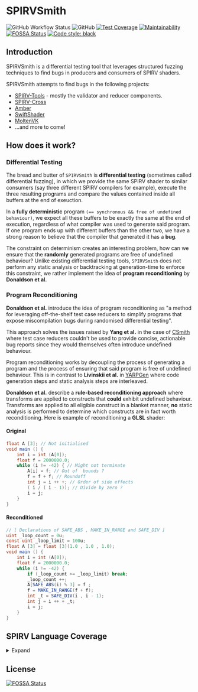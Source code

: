 # SPIRVSmith

![GitHub Workflow Status](https://img.shields.io/github/workflow/status/rayanht/SPIRVSmith/Build%20and%20Test)
![GitHub](https://img.shields.io/github/license/rayanht/SPIRVSmith)
[![Test Coverage](https://api.codeclimate.com/v1/badges/5f91595e621ebb1f1da2/test_coverage)](https://codeclimate.com/github/rayanht/SPIRVSmith/test_coverage)
[![Maintainability](https://api.codeclimate.com/v1/badges/5f91595e621ebb1f1da2/maintainability)](https://codeclimate.com/github/rayanht/SPIRVSmith/maintainability)
[![FOSSA Status](https://app.fossa.com/api/projects/custom%2B22322%2Fgithub.com%2Frayanht%2FSPIRVSmith.svg?type=shield)](https://app.fossa.com/projects/custom%2B22322%2Fgithub.com%2Frayanht%2FSPIRVSmith?ref=badge_shield)
[![Code style: black](https://img.shields.io/badge/code%20style-black-000000.svg)](https://github.com/psf/black)

## Introduction

SPIRVSmith is a differential testing tool that leverages structured fuzzing techniques to find bugs in producers and consumers of SPIRV shaders.

SPIRVSmith attempts to find bugs in the following projects:
- [SPIRV-Tools](https://github.com/KhronosGroup/SPIRV-Tools) - mostly the validator and reducer components.
- [SPIRV-Cross](https://github.com/KhronosGroup/SPIRV-Cross)
- [Amber](https://github.com/google/amber)
- [SwiftShader](https://github.com/google/swiftshader)
- [MoltenVK](https://github.com/KhronosGroup/MoltenVK)
- ...and more to come!


## How does it work?

### Differential Testing
The bread and butter of `SPIRVSmith` is **differential testing** (sometimes called differential fuzzing), in which we provide the same SPIRV shader to similar consumers (say three different SPIRV compilers for example), execute the three resulting programs and compare the values contained inside all buffers at the end of exeuction. 

In a **fully deterministic** program `(== synchronous && free of undefined behaviour)`, we expect all these buffers to be exactly the same at the end of execution, regardless of what compiler was used to generate said program. If one program ends up with different buffers than the other two, we have a strong reason to believe that the compiler that generated it has a **bug**. 

The constraint on determinism creates an interesting problem, how can we ensure that the **randomly** generated programs are free of undefined behaviour? Unlike existing differential testing tools, `SPIRVSmith` does not perform any static analysis or backtracking at generation-time to enforce this constraint, we rather implement the idea of **program reconditioning** by **Donaldson et al.**

### Program Reconditioning

**Donaldson et al.** introduce the idea of program reconditioning as "a method for leveraging off-the-shelf test case reducers to simplify programs that expose miscompilation bugs during randomised differential testing". 

This approach solves the issues raised by **Yang et al.** in the case of [CSmith](https://github.com/csmith-project/csmith) where test case reducers couldn't be used to provide concise, actionable bug reports since they would themselves often introduce undefined behaviour. 

Program reconditioning works by decoupling the process of generating a program and the process of ensuring that said program is free of undefined behaviour. This is in contrast to **Livinskii et al.** in [YARPGen](https://github.com/intel/yarpgen) where code generation steps and static analysis steps are interleaved. 

**Donaldson et al.** describe a **rule-based reconditioning approach** where transforms are applied to constructs that **could** exhibit undefined behaviour. Transforms are applied to all eligible construct in a blanket manner, **no** static analysis is performed to determine which constructs are in fact worth reconditioning. Here is example of reconditioning a **GLSL** shader:

#### Original 
```glsl
float A [3]; // Not initialised
void main () {
    int i = int (A[0]);
    float f = 2000000.0;
    while (i != -42) { // Might not terminate
        A[i] = f; // Out of  bounds ?
        f = f + f; // Roundoff
        int j = i ++ +; // Order of side effects
        ( i / ( i - 1)); // Divide by zero ?
        i = j;
    }
}
```

#### Reconditioned 
```glsl
// [ Declarations of SAFE_ABS , MAKE_IN_RANGE and SAFE_DIV ]
uint _loop_count = 0u;
const uint _loop_limit = 100u;
float A [3] = float [3](1.0 , 1.0 , 1.0);
void main () {
    int i = int (A[0]);
    float f = 2000000.0;
    while (i != -42) {
        if (_loop_count >= _loop_limit) break;
        _loop_count ++;
        A[SAFE_ABS(i) % 3] = f ;
        f = MAKE_IN_RANGE(f + f);
        int _t = SAFE_DIV(i , i - 1);
        int j = i ++ + _t;
        i = j;
    }
}
```

## SPIRV Language Coverage

<details>


<summary>Expand</summary>

### Instructions


#### Miscellanous

<details>


<summary>Expand</summary>


|OpCode| Status |
|--|--|
| OpNop | :red_circle: |
| OpUndef | :red_circle: |
| OpSizeOf | :red_circle: |

</details>

#### Debug

<details>

<summary>Expand</summary>


|OpCode| Status |
|--|--|
| OpSourceContinued | :red_circle: |
| OpSource | :red_circle: |
| OpSourceExtension | :red_circle: |
| OpName | :red_circle: |
| OpMemberName | :red_circle: |
| OpString | :red_circle: |
| OpLine | :red_circle: |
| OpNoLine | :red_circle: |
| OpModuleProcessed | :red_circle: | 

</details>

#### Annotation

<details>

<summary>Expand</summary>


|OpCode| Status |
|--|--|
| OpDecorate | :red_circle: |
| OpMemberDecorate | :red_circle: |
| OpDecorationGroup | :red_circle: |
| OpGroupDecorate | :red_circle: |
| OpGroupMemberDecorate | :red_circle: |
| OpDecorateId | :red_circle: |
| OpDecorateString | :red_circle: |
| OpMemberDecorateString | :red_circle: |

</details>

#### Extension

<details>

<summary>Expand</summary>


|OpCode| Status |
|--|--|
| OpExtension | :red_circle: |
| OpExtInstImport | :red_circle: |
| OpExtInst | :red_circle: |

</details>

#### Mode-Setting

<details>

<summary>Expand</summary>


|OpCode| Status |
|--|--|
| OpMemoryModel | :white_check_mark: |
| OpEntryPoint | :white_check_mark: |
| OpExecutionMode | :white_check_mark: |
| OpCapability | :red_circle: |
| OpExecutionModeId | :red_circle: |

</details>

#### Type-Declaration

<details>

<summary>Expand</summary>


|OpCode| Status |
|--|--|
| OpTypeVoid | :white_check_mark: |
| OpTypeBool | :white_check_mark: |
| OpTypeInt | :white_check_mark: |
| OpTypeFloat | :white_check_mark: |
| OpTypeVector | :white_check_mark: |
| OpTypeMatrix | :white_check_mark: |
| OpTypeImage | :red_circle: |
| OpTypeSampler | :red_circle: |
| OpTypeSampledImage | :red_circle: |
| OpTypeArray | :white_check_mark: |
| OpTypeRuntimeArray | :red_circle: |
| OpTypeStruct | :white_check_mark: |
| OpTypeOpaque | :red_circle: |
| OpTypePointer | :white_check_mark: |
| OpTypeFunction | :white_check_mark: |

</details>

#### Constant-Creation

<details>

<summary>Expand</summary>


|OpCode| Status |
|--|--|
| OpConstantTrue | :white_check_mark: |
| OpConstantFalse | :white_check_mark: |
| OpConstant | :white_check_mark: |
| OpConstantComposite | :white_check_mark: |
| OpConstantSampler | :red_circle: |
| OpConstantNull | :red_circle: |
| OpSpecConstantTrue | :red_circle: |
| OpSpecConstantFalse | :red_circle: |
| OpSpecConstant | :red_circle: |
| OpSpecConstantComposite | :red_circle: |
| OpSpecConstantOp | :red_circle: |

</details>

#### Memory

<details>

<summary>Expand</summary>


|OpCode| Status |
|--|--|
| OpVariable | :white_check_mark: |
| OpImageTexelPointer | :red_circle: |
| OpLoad | :white_check_mark: |
| OpStore |:white_check_mark:  |
| OpCopyMemory | :red_circle: |
| OpCopyMemorySized | :red_circle: |
| OpAccessChain | :red_circle: |
| OpInBoundsAccessChain | :red_circle: |
| OpPtrAccessChain | :red_circle: |
| OpPtrEqual | :red_circle: |
| OpPtrNotEqual | :red_circle: |
| OpPtrDiff | :red_circle: | 

</details>

#### Function

<details>

<summary>Expand</summary>


|OpCode| Status |
|--|--|
| OpFunction | :white_check_mark: |
| OpFunctionParameter | :white_check_mark: |
| OpFunctionEnd | :white_check_mark: |
| OpFunctionCall | :red_circle: |

</details>

#### Image

<details>

<summary>Expand</summary>


|OpCode| Status |
|--|--|
| OpSampledImage | :red_circle: |
| OpImageSampleImplicitLod | :red_circle: |
| OpImageSampleExplicitLod | :red_circle: |
| OpImageSampleDrefImplicitLod |:red_circle:  |
| OpImageSampleDrefExplicitLod | :red_circle: |
| OpImageSampleProjImplicitLod | :red_circle: |
| OpImageSampleProjExplicitLod | :red_circle: |
| OpImageSampleProjDrefImplicitLod | :red_circle: |
| OpImageSampleProjDrefExplicitLod | :red_circle: |
| OpImageFetch | :red_circle: |
| OpImageGather | :red_circle: |
| OpImageDrefGather | :red_circle: | 
| OpImageRead | :red_circle: |
| OpImageWrite | :red_circle: |
| OpImage | :red_circle: |
| OpImageQueryFormat | :red_circle: |
| OpImageQueryOrder | :red_circle: |
| OpImageQuerySizeLod | :red_circle: | 
| OpImageQuerySize | :red_circle: |
| OpImageQueryLod | :red_circle: |
| OpImageQueryLevels | :red_circle: |
| OpImageQuerySamples | :red_circle: |
| OpImageSparseSampleImplicitLod | :red_circle: |
| OpImageSparseSampleExplicitLod | :red_circle: | 
| OpImageSparseSampleDrefImplicitLod | :red_circle: |
| OpImageSparseSampleDrefExplicitLod | :red_circle: |
| OpImageSparseFetch | :red_circle: |
| OpImageSparseGather | :red_circle: | 
| OpImageSparseDrefGather | :red_circle: |
| OpImageSparseTexelsResident | :red_circle: |
| OpImageSparseRead | :red_circle: |

</details>

#### Conversion

<details>

<summary>Expand</summary>


|OpCode| Status |
|--|--|
| OpConvertFToU | :white_check_mark: |
| OpConvertFToS | :white_check_mark: |
| OpConvertSToF | :white_check_mark: |
| OpConvertUToF |:white_check_mark:  |
| OpUConvert | :red_circle: |
| OpSConvert | :red_circle: |
| OpFConvert | :red_circle: |
| OpQuantizeToF16 | :red_circle: |
| OpConvertPtrToU | :red_circle: |
| OpSatConvertSToU | :red_circle: |
| OpSatConvertUToS | :red_circle: |
| OpConvertUToPtr | :red_circle: | 
| OpPtrCastToGeneric | :red_circle: |
| OpGenericCastToPtr | :red_circle: |
| OpGenericCastToPtrExplicit | :red_circle: |
| OpBitcast | :red_circle: |

</details>

#### Composite

<details>

<summary>Expand</summary>


|OpCode| Status |
|--|--|
| OpVectorExtractDynamic | :red_circle: |
| OpVectorInsertDynamic | :red_circle: |
| OpVectorShuffle | :red_circle: |
| OpCompositeConstruct |:red_circle:  |
| OpCompositeExtract | :red_circle: |
| OpCompositeInsert | :red_circle: |
| OpCopyObject | :red_circle: |
| OpTranspose | :red_circle: |
| OpCopyLogical | :red_circle: |

</details>

#### Arithmetic

<details>

<summary>Expand</summary>


|OpCode| Status |
|--|--|
| OpSNegate | :white_check_mark: |
| OpFNegate | :white_check_mark: |
| OpIAdd | :white_check_mark: |
| OpFAdd |:white_check_mark:  |
| OpISub | :white_check_mark: |
| OpFSub | :white_check_mark: |
| OpIMul | :white_check_mark: |
| OpFMul | :white_check_mark: |
| OpUDiv | :white_check_mark: |
| OpSDiv | :white_check_mark: |
| OpFDiv | :white_check_mark: |
| OpUMod | :white_check_mark: |
| OpSRem | :white_check_mark: |
| OpSMod | :white_check_mark: |
| OpFRem | :white_check_mark: |
| OpFMod | :white_check_mark: |
| OpVectorTimesScalar | :red_circle: |
| OpMatrixTimesScalar | :red_circle: |
| OpVectorTimesMatrix | :red_circle: |
| OpMatrixTimesVector | :red_circle: |
| OpMatrixTimesMatrix | :red_circle: |
| OpOuterProduct | :red_circle: |
| OpDot | :red_circle: |
| OpIAddCarry | :red_circle: |
| OpISubBorrow | :red_circle: |
| OpUMulExtended | :red_circle: |
| OpSMulExtended | :red_circle: |

</details>

#### Bit

<details>

<summary>Expand</summary>


|OpCode| Status |
|--|--|
| OpShiftRightLogical | :white_check_mark: |
| OpShiftRightArithmetic | :white_check_mark: |
| OpShiftLeftLogical | :white_check_mark: |
| OpBitwiseOr |:white_check_mark:  |
| OpBitwiseXor | :white_check_mark: |
| OpBitwiseAnd | :white_check_mark: |
| OpNot | :white_check_mark: |
| OpBitFieldInsert | :red_circle: |
| OpBitFieldSExtract | :red_circle: |
| OpBitFieldUExtract | :red_circle: |
| OpBitReverse | :red_circle: |
| OpBitCount | :white_check_mark: |

</details>

#### Relational and Logical

<details>

<summary>Expand</summary>


|OpCode| Status |
|--|--|
| OpAny | :red_circle: |
| OpAll | :red_circle: |
| OpIsNan | :white_check_mark: |
| OpIsInf |:white_check_mark:  |
| OpIsFinite | :white_check_mark: |
| OpIsNormal | :white_check_mark: |
| OpSignBitSet | :white_check_mark: |
| OpOrdered | :white_check_mark: |
| OpUnordered | :white_check_mark: |
| OpLogicalEqual | :white_check_mark: |
| OpLogicalNotEqual | :white_check_mark: |
| OpLogicalOr | :white_check_mark: |
| OpLogicalAnd | :white_check_mark: |
| OpLogicalNot | :white_check_mark: |
| OpSelect |:white_check_mark:  |
| OpIEqual | :white_check_mark: |
| OpINotEqual | :white_check_mark: |
| OpUGreaterThan | :white_check_mark: |
| OpSGreaterThan | :white_check_mark: |
| OpUGreaterThanEqual | :white_check_mark: |
| OpSGreaterThanEqual | :white_check_mark: |
| OpULessThan | :white_check_mark: |
| OpSLessThan | :white_check_mark: |
| OpULessThanEqual | :white_check_mark: |
| OpSLessThanEqual | :white_check_mark: |
| OpFOrdEqual | :white_check_mark: |
| OpFUnordEqual | :white_check_mark: |
| OpFOrdNotEqual | :white_check_mark: |
| OpFUnordNotEqual | :white_check_mark: |
| OpFOrdLessThan | :white_check_mark: |
| OpFUnordLessThan | :white_check_mark: |
| OpFOrdGreaterThan | :white_check_mark: |
| OpFUnordGreaterThan | :white_check_mark: |
| OpFOrdLessThanEqual | :white_check_mark: |
| OpFUnordLessThanEqual | :white_check_mark: |
| OpFOrdGreaterThanEqual | :white_check_mark: |
| OpFUnordGreaterThanEqual | :white_check_mark: |

</details>

</details>

## License
[![FOSSA Status](https://app.fossa.com/api/projects/custom%2B22322%2Fgithub.com%2Frayanht%2FSPIRVSmith.svg?type=large)](https://app.fossa.com/projects/custom%2B22322%2Fgithub.com%2Frayanht%2FSPIRVSmith?ref=badge_large)
